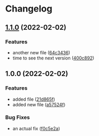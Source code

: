 # Changelog

## [1.1.0](https://github.com/yusufhoque/test-release/compare/v1.0.0...v1.1.0) (2022-02-02)


### Features

* another new file ([64c3436](https://github.com/yusufhoque/test-release/commit/64c34368b5fcc4bf0bd7bca5c07b5342299494dc))
* time to  see the next version ([400c892](https://github.com/yusufhoque/test-release/commit/400c89259508a2703259550c690c6620c8bb5738))

## 1.0.0 (2022-02-02)


### Features

* added file ([21d865f](https://github.com/yusufhoque/test-release/commit/21d865fe02411236e53b68418a194b92ea8eff0e))
* added new file ([a57524f](https://github.com/yusufhoque/test-release/commit/a57524f2395dd6499681487b290488229dcaaa8a))


### Bug Fixes

* an actual fix ([f0c5e2a](https://github.com/yusufhoque/test-release/commit/f0c5e2af5daf27a633db26cbafac5fa85ad6fd4e))
